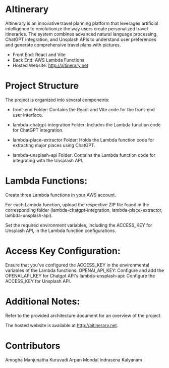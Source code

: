 # AItinerary
AItinerary is an innovative travel planning platform that leverages artificial intelligence to revolutionize the way users create personalized travel itineraries. The system combines advanced natural language processing, ChatGPT integration, and Unsplash APIs to understand user preferences and generate comprehensive travel plans with pictures.

* Front End: React and Vite
* Back End: AWS Lambda Functions
* Hosted Website: http://aitinerary.net
  
# Project Structure
The project is organized into several components:

* front-end Folder: Contains the React and Vite code for the front-end user interface.

* lambda-chatgpt-integration Folder: Includes the Lambda function code for ChatGPT integration.

* lambda-place-extractor Folder: Holds the Lambda function code for extracting major places using ChatGPT.

* lambda-unsplash-api Folder: Contains the Lambda function code for integrating with the Unsplash API.

# Lambda Functions:
Create three Lambda functions in your AWS account.

For each Lambda function, upload the respective ZIP file found in the corresponding folder (lambda-chatgpt-integration, lambda-place-extractor, lambda-unsplash-api).

Set the required environment variables, including the ACCESS_KEY for Unsplash API, in the Lambda function configurations.

# Access Key Configuration:
Ensure that you've configured the ACCESS_KEY in the environmental variables of the Lambda functions:
OPENAI_API_KEY: Configure and add the OPENAI_API_KEY for Chatgpt API's
lambda-unsplash-api: Configure the ACCESS_KEY for Unsplash API.

# Additional Notes:
Refer to the provided architecture document for an overview of the project.

The hosted website is available at http://aitinerary.net.

# Contributors
Amogha Manjunatha Kuruvadi
Arpan Mondal
Indrasena Kalyanam
